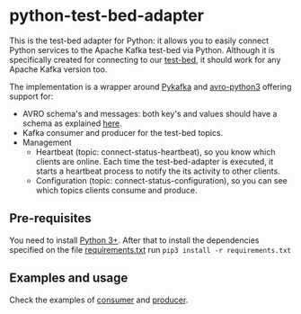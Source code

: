 # python-test-bed-adapter

This is the test-bed adapter for Python: it allows you to easily connect Python 
services to the Apache Kafka test-bed via Python. Although it is specifically 
created for connecting to our [test-bed](https://github.com/DRIVER-EU/test-bed), 
it should work for any Apache Kafka version too.

The implementation is a wrapper around [Pykafka](https://github.com/Parsely/pykafka) 
and [avro-python3](https://avro.apache.org/docs/1.8.2/gettingstartedpython.html) 
offering support for:
- AVRO schema's and messages: both key's and values should have a schema 
as explained [here](https:/github.com/DRIVER-EU/avro-schemas).
- Kafka consumer and producer for the test-bed topics.
- Management
  - Heartbeat (topic: connect-status-heartbeat), so you know which clients are online.
  Each time the test-bed-adapter is executed, it starts a heartbeat process to notify
  the its activity to other clients.
  - Configuration (topic: connect-status-configuration), so you can see which 
  topics clients consume and produce.

## Pre-requisites
You need to install [Python 3+](https://www.python.org/). 
After that to install the dependencies specified on the file 
[requirements.txt](https://github.com/DRIVER-EU/python-test-bed-adapter/blob/master/requirements.txt)
 run
 ```pip3 install -r requirements.txt```
 
 ## Examples and usage
 Check the examples of [consumer](https://github.com/DRIVER-EU/python-test-bed-adapter/blob/master/src/examples/consumer_example.py)
 and [producer](https://github.com/DRIVER-EU/python-test-bed-adapter/blob/master/src/examples/producer_example.py).